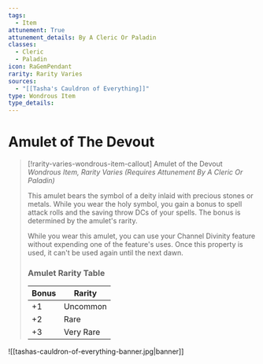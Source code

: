 ```yaml
---
tags:
  - Item
attunement: True
attunement_details: By A Cleric Or Paladin
classes:
  - Cleric
  - Paladin
icon: RaGemPendant
rarity: Rarity Varies
sources:
  - "[[Tasha's Cauldron of Everything]]"
type: Wondrous Item
type_details: 
---
```


# Amulet of The Devout

>[!rarity-varies-wondrous-item-callout] Amulet of the Devout
>*Wondrous Item, Rarity Varies (Requires Attunement By A Cleric Or Paladin)*
>
>This amulet bears the symbol of a deity inlaid with precious stones or metals. While you wear the holy symbol, you gain a bonus to spell attack rolls and the saving throw DCs of your spells. The bonus is determined by the amulet's rarity.
>
>While you wear this amulet, you can use your Channel Divinity feature without expending one of the feature's uses. Once this property is used, it can't be used again until the next dawn.
>
>### Amulet Rarity Table
>
>|Bonus|Rarity|
>|---|---|
>|+1|Uncommon|
>|+2|Rare|
>|+3|Very Rare|

![[tashas-cauldron-of-everything-banner.jpg|banner]]
